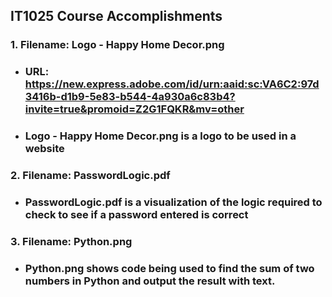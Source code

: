 ## IT1025 Course Accomplishments

### 1. Filename: Logo - Happy Home Decor.png 
- ### URL: https://new.express.adobe.com/id/urn:aaid:sc:VA6C2:97d3416b-d1b9-5e83-b544-4a930a6c83b4?invite=true&promoid=Z2G1FQKR&mv=other 
- ### Logo - Happy Home Decor.png is a logo to be used in a website

### 2. Filename: PasswordLogic.pdf
- ### PasswordLogic.pdf is a visualization of the logic required to check to see if a password entered is correct

### 3. Filename: Python.png
- ### Python.png shows code being used to find the sum of two numbers in Python and output the result with text.
